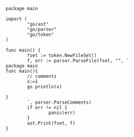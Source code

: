     package main

    import (
            "go/ast"
            "go/parser"
            "go/token"
    )

    func main() {
            fset := token.NewFileSet()
            f, err := parser.ParseFile(fset, "", ` 
    package main
    func main(){
            // comments
            x:=1
            go println(x)

    }
            `, parser.ParseComments)
            if err != nil {
                    panic(err)
            }
            ast.Print(fset, f)
    }



